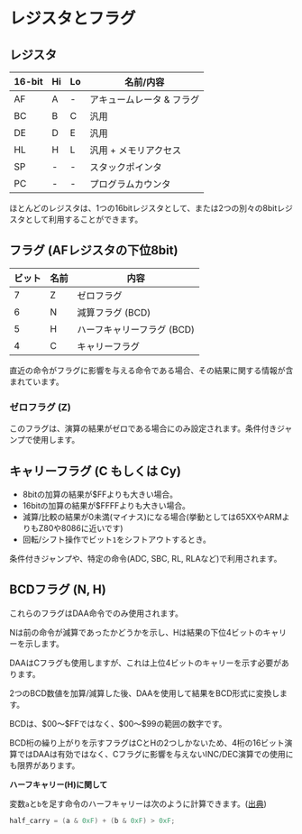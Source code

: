 # レジスタとフラグ

## レジスタ

16-bit |Hi |Lo | 名前/内容
-------|---|---|--------------
   AF  | A | - | アキュームレータ & フラグ
   BC  | B | C | 汎用
   DE  | D | E | 汎用
   HL  | H | L | 汎用 + メモリアクセス
   SP  | - | - | スタックポインタ
   PC  | - | - | プログラムカウンタ

ほとんどのレジスタは、1つの16bitレジスタとして、または2つの別々の8bitレジスタとして利用することができます。

## フラグ (AFレジスタの下位8bit)

ビット | 名前 | 内容
----|------|-------
  7 |   Z  | ゼロフラグ
  6 |   N  | 減算フラグ (BCD)
  5 |   H  | ハーフキャリーフラグ (BCD)
  4 |   C  | キャリーフラグ

直近の命令がフラグに影響を与える命令である場合、その結果に関する情報が含まれています。

### ゼロフラグ (Z)

このフラグは、演算の結果がゼロである場合にのみ設定されます。条件付きジャンプで使用します。

## キャリーフラグ (C もしくは Cy)

- 8bitの加算の結果が$FFよりも大きい場合。
- 16bitの加算の結果が$FFFFよりも大きい場合。
- 減算/比較の結果が0未満(マイナス)になる場合(挙動としては65XXやARMよりもZ80や8086に近いです)
- 回転/シフト操作でビット`1`をシフトアウトするとき。

条件付きジャンプや、特定の命令(ADC, SBC, RL, RLAなど)で利用されます。

## BCDフラグ (N, H)

これらのフラグはDAA命令でのみ使用されます。

Nは前の命令が減算であったかどうかを示し、Hは結果の下位4ビットのキャリーを示します。

DAAはCフラグも使用しますが、これは上位4ビットのキャリーを示す必要があります。

2つのBCD数値を加算/減算した後、DAAを使用して結果をBCD形式に変換します。

BCDは、\$00〜\$FFではなく、\$00〜\$99の範囲の数字です。

BCD桁の繰り上がりを示すフラグはCとHの2つしかないため、4桁の16ビット演算ではDAAは有効ではなく、Cフラグに影響を与えないINC/DEC演算での使用にも限界があります。

**ハーフキャリー(H)に関して**

変数`a`と`b`を足す命令のハーフキャリーは次のように計算できます。([出典](https://discord.com/channels/465585922579103744/465586075830845475/783312657951883284))

```c++
half_carry = (a & 0xF) + (b & 0xF) > 0xF;
```
